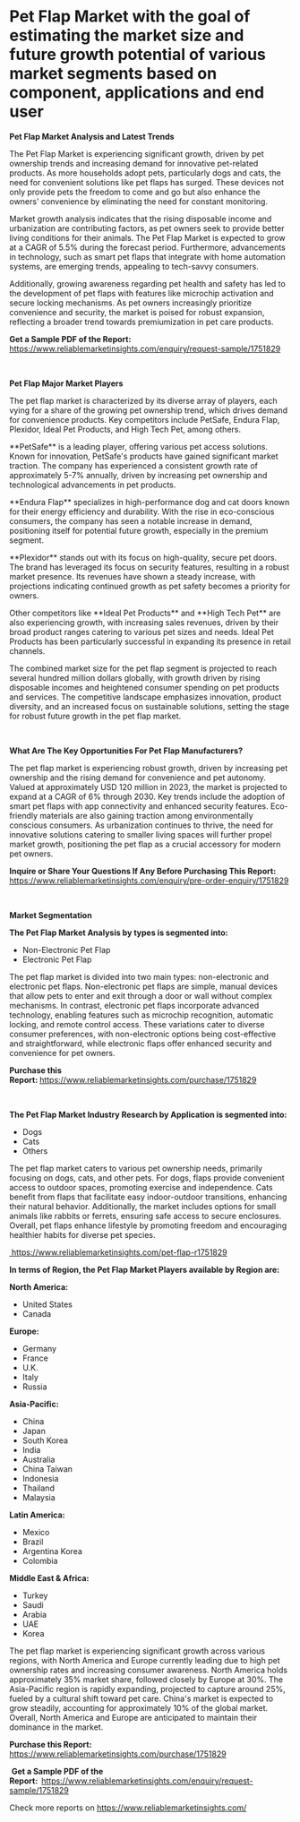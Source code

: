 <p><h1>Pet Flap Market with the goal of estimating the market size and future growth potential of various market segments based on component, applications and end user</h1></p><p><strong>Pet Flap Market Analysis and Latest Trends</strong></p>
<p><p>The Pet Flap Market is experiencing significant growth, driven by pet ownership trends and increasing demand for innovative pet-related products. As more households adopt pets, particularly dogs and cats, the need for convenient solutions like pet flaps has surged. These devices not only provide pets the freedom to come and go but also enhance the owners' convenience by eliminating the need for constant monitoring.</p><p>Market growth analysis indicates that the rising disposable income and urbanization are contributing factors, as pet owners seek to provide better living conditions for their animals. The Pet Flap Market is expected to grow at a CAGR of 5.5% during the forecast period. Furthermore, advancements in technology, such as smart pet flaps that integrate with home automation systems, are emerging trends, appealing to tech-savvy consumers.</p><p>Additionally, growing awareness regarding pet health and safety has led to the development of pet flaps with features like microchip activation and secure locking mechanisms. As pet owners increasingly prioritize convenience and security, the market is poised for robust expansion, reflecting a broader trend towards premiumization in pet care products.</p></p>
<p><strong>Get a Sample PDF of the Report:&nbsp;</strong> <a href="https://www.reliablemarketinsights.com/enquiry/request-sample/1751829?utm_campaign=3579&utm_medium=2&utm_source=Github&utm_content=ia&utm_term=04042025&utm_id=pet-flap">https://www.reliablemarketinsights.com/enquiry/request-sample/1751829</a></p>
<p>&nbsp;</p>
<p><strong>Pet Flap Major Market Players</strong></p>
<p><p>The pet flap market is characterized by its diverse array of players, each vying for a share of the growing pet ownership trend, which drives demand for convenience products. Key competitors include PetSafe, Endura Flap, Plexidor, Ideal Pet Products, and High Tech Pet, among others.</p><p>**PetSafe** is a leading player, offering various pet access solutions. Known for innovation, PetSafe's products have gained significant market traction. The company has experienced a consistent growth rate of approximately 5-7% annually, driven by increasing pet ownership and technological advancements in pet products.</p><p>**Endura Flap** specializes in high-performance dog and cat doors known for their energy efficiency and durability. With the rise in eco-conscious consumers, the company has seen a notable increase in demand, positioning itself for potential future growth, especially in the premium segment.</p><p>**Plexidor** stands out with its focus on high-quality, secure pet doors. The brand has leveraged its focus on security features, resulting in a robust market presence. Its revenues have shown a steady increase, with projections indicating continued growth as pet safety becomes a priority for owners.</p><p>Other competitors like **Ideal Pet Products** and **High Tech Pet** are also experiencing growth, with increasing sales revenues, driven by their broad product ranges catering to various pet sizes and needs. Ideal Pet Products has been particularly successful in expanding its presence in retail channels.</p><p>The combined market size for the pet flap segment is projected to reach several hundred million dollars globally, with growth driven by rising disposable incomes and heightened consumer spending on pet products and services. The competitive landscape emphasizes innovation, product diversity, and an increased focus on sustainable solutions, setting the stage for robust future growth in the pet flap market.</p></p>
<p>&nbsp;</p>
<p><strong>What Are The Key Opportunities For Pet Flap Manufacturers?</strong></p>
<p><p>The pet flap market is experiencing robust growth, driven by increasing pet ownership and the rising demand for convenience and pet autonomy. Valued at approximately USD 120 million in 2023, the market is projected to expand at a CAGR of 6% through 2030. Key trends include the adoption of smart pet flaps with app connectivity and enhanced security features. Eco-friendly materials are also gaining traction among environmentally conscious consumers. As urbanization continues to thrive, the need for innovative solutions catering to smaller living spaces will further propel market growth, positioning the pet flap as a crucial accessory for modern pet owners.</p></p>
<p><strong>Inquire or Share Your Questions If Any Before Purchasing This Report:</strong> <a href="https://www.reliablemarketinsights.com/enquiry/pre-order-enquiry/1751829?utm_campaign=3579&utm_medium=2&utm_source=Github&utm_content=ia&utm_term=04042025&utm_id=pet-flap">https://www.reliablemarketinsights.com/enquiry/pre-order-enquiry/1751829</a></p>
<p>&nbsp;</p>
<p><strong>Market Segmentation</strong></p>
<p><strong>The Pet Flap Market Analysis by types is segmented into:</strong></p>
<p><ul><li>Non-Electronic Pet Flap</li><li>Electronic Pet Flap</li></ul></p>
<p><p>The pet flap market is divided into two main types: non-electronic and electronic pet flaps. Non-electronic pet flaps are simple, manual devices that allow pets to enter and exit through a door or wall without complex mechanisms. In contrast, electronic pet flaps incorporate advanced technology, enabling features such as microchip recognition, automatic locking, and remote control access. These variations cater to diverse consumer preferences, with non-electronic options being cost-effective and straightforward, while electronic flaps offer enhanced security and convenience for pet owners.</p></p>
<p><strong>Purchase this Report:&nbsp;</strong><a href="https://www.reliablemarketinsights.com/purchase/1751829?utm_campaign=3579&utm_medium=2&utm_source=Github&utm_content=ia&utm_term=04042025&utm_id=pet-flap">https://www.reliablemarketinsights.com/purchase/1751829</a></p>
<p>&nbsp;</p>
<p><strong>The Pet Flap Market Industry Research by Application is segmented into:</strong></p>
<p><ul><li>Dogs</li><li>Cats</li><li>Others</li></ul></p>
<p><p>The pet flap market caters to various pet ownership needs, primarily focusing on dogs, cats, and other pets. For dogs, flaps provide convenient access to outdoor spaces, promoting exercise and independence. Cats benefit from flaps that facilitate easy indoor-outdoor transitions, enhancing their natural behavior. Additionally, the market includes options for small animals like rabbits or ferrets, ensuring safe access to secure enclosures. Overall, pet flaps enhance lifestyle by promoting freedom and encouraging healthier habits for diverse pet species.</p></p>
<p><a href="https://www.reliablemarketinsights.com/pet-flap-r1751829?utm_campaign=3579&utm_medium=2&utm_source=Github&utm_content=ia&utm_term=04042025&utm_id=pet-flap">&nbsp;https://www.reliablemarketinsights.com/pet-flap-r1751829</a></p>
<p><strong>In terms of Region, the Pet Flap Market Players available by Region are:</strong></p>
<p>
    <p> <strong> North America: </strong>
        <ul>
            <li>United States</li>
            <li>Canada</li>
        </ul>
        </p> 
    <p> <strong> Europe: </strong>
        <ul>
            <li>Germany</li>
            <li>France</li>
            <li>U.K.</li>
            <li>Italy</li>
            <li>Russia</li>
        </ul>
        </p> 
    <p> <strong> Asia-Pacific: </strong>
        <ul>
            <li>China</li>
            <li>Japan</li>
            <li>South Korea</li>
            <li>India</li>
            <li>Australia</li>
            <li>China Taiwan</li>
            <li>Indonesia</li>
            <li>Thailand</li>
            <li>Malaysia</li>
        </ul>
        </p> 
    <p> <strong> Latin America: </strong>
        <ul>
            <li>Mexico</li>
            <li>Brazil</li>
            <li>Argentina Korea</li>
            <li>Colombia</li>
        </ul>
        </p> 
    <p> <strong> Middle East & Africa: </strong>
        <ul>
            <li>Turkey</li>
            <li>Saudi</li>
            <li>Arabia</li>
            <li>UAE</li>
            <li>Korea</li>
        </ul>
    </p>
    </p>
<p><p>The pet flap market is experiencing significant growth across various regions, with North America and Europe currently leading due to high pet ownership rates and increasing consumer awareness. North America holds approximately 35% market share, followed closely by Europe at 30%. The Asia-Pacific region is rapidly expanding, projected to capture around 25%, fueled by a cultural shift toward pet care. China's market is expected to grow steadily, accounting for approximately 10% of the global market. Overall, North America and Europe are anticipated to maintain their dominance in the market.</p></p>
<p><strong>Purchase this Report: </strong><a href="https://www.reliablemarketinsights.com/purchase/1751829?utm_campaign=3579&utm_medium=2&utm_source=Github&utm_content=ia&utm_term=04042025&utm_id=pet-flap">https://www.reliablemarketinsights.com/purchase/1751829</a></p>
<p>&nbsp;<strong>Get a Sample PDF of the Report:&nbsp;&nbsp;</strong><a href="https://www.reliablemarketinsights.com/enquiry/request-sample/1751829?utm_campaign=3579&utm_medium=2&utm_source=Github&utm_content=ia&utm_term=04042025&utm_id=pet-flap">https://www.reliablemarketinsights.com/enquiry/request-sample/1751829</a></p>
<p><strong></strong></p>
<p>Check more reports on <a href="https://www.reliablemarketinsights.com/?utm_campaign=3579&utm_medium=2&utm_source=Github&utm_content=ia&utm_term=04042025&utm_id=pet-flap">https://www.reliablemarketinsights.com/</a></p>